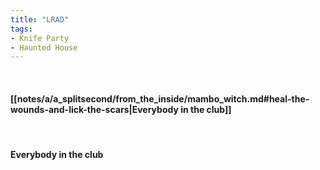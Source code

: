 ```yaml
---
title: "LRAD"
tags:
- Knife Party
- Haunted House
---
```

&nbsp;
#### [[notes/a/a_splitsecond/from_the_inside/mambo_witch.md#heal-the-wounds-and-lick-the-scars|Everybody in the club]]
&nbsp;
#### Everybody in the club
